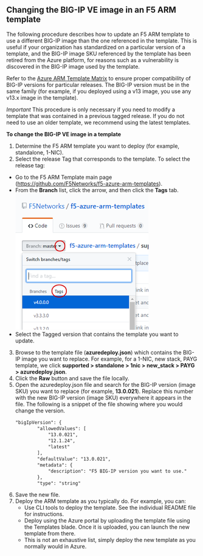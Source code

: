 ## Changing the BIG-IP VE image in an F5 ARM template
The following procedure describes how to update an F5 ARM template to use a different BIG-IP image than the one referenced in the template.  This is useful if your organization has standardized on a particular version of a template, and the BIG-IP image SKU  referenced by the template has been retired from the Azure platform, for reasons such as a vulnerability is discovered in the BIG-IP image used by the template.

Refer to the [Azure ARM Template Matrix](https://github.com/F5Networks/f5-azure-arm-templates/blob/master/azure-bigip-version-matrix.md) to ensure proper compatibility of BIG-IP versions for particular releases.  The BIG-IP version must be in the same family (for example, if you deployed using a v13 image, you use any v13.x image in the template).

*Important*  This procedure is only necessary if you need to modify a template that was contained in a previous tagged release.  If you do not need to use an older template, we recommend using the latest templates.

**To change the BIG-IP VE image in a template**
1.  Determine the F5 ARM template you want to deploy (for example, standalone, 1-NIC).
2.  Select the release Tag that corresponds to the template.  To select the release tag:
  *  Go to the F5 ARM Template main page (https://github.com/F5Networks/f5-azure-arm-templates).  
  *  From the **Branch** list, click the arrow, and then click the **Tags** tab.  ![Finding tagged releases](images/tag-location.png)<br>  
  *  Select the Tagged version that contains the template you want to update.  
3.  Browse to the template file (**azuredeploy.json**) which contains the BIG-IP image you want to replace.  For example, for a 1-NIC, new stack, PAYG template, we click **supported > standalone > 1nic > new_stack > PAYG > azuredeploy.json**.
4.  Click the **Raw** button and save the file locally.  
5.  Open the azuredeploy.json file and search for the BIG-IP version (image SKU) you want to replace (for example, **13.0.021**).  Replace this number with the new BIG-IP version (image SKU) everywhere it appears in the file.   The following is a snippet of the file showing where you would change the version.
    ```
    "bigIpVersion": {
            "allowedValues": [
                "13.0.021", 
                "12.1.24", 
                "latest"
            ], 
            "defaultValue": "13.0.021", 
            "metadata": {
                "description": "F5 BIG-IP version you want to use."
            }, 
            "type": "string"
    ```
6.  Save the new file.
7.  Deploy the ARM template as you typically do.  For example, you can:
    - Use CLI tools to deploy the template.  See the individual README file for instructions.
    - Deploy using the Azure portal by uploading the template file using the Templates blade.  Once it is uploaded, you can launch the new template from there.
    - This is not an exhaustive list, simply deploy the new template as you normally would in Azure.


